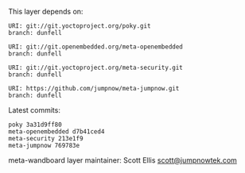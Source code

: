 This layer depends on:

    URI: git://git.yoctoproject.org/poky.git
    branch: dunfell

    URI: git://git.openembedded.org/meta-openembedded
    branch: dunfell

    URI: git://git.yoctoproject.org/meta-security.git
    branch: dunfell

    URI: https://github.com/jumpnow/meta-jumpnow.git
    branch: dunfell

Latest commits:

    poky 3a31d9ff80
    meta-openembedded d7b41ced4
    meta-security 213e1f9
    meta-jumpnow 769783e

meta-wandboard layer maintainer: Scott Ellis <scott@jumpnowtek.com>
